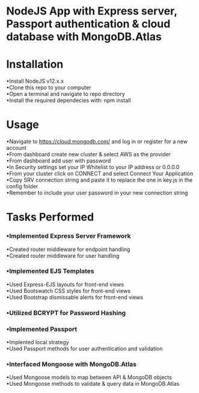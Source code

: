 # NodeJS App with Express server, Passport authentication & cloud database with MongoDB.Atlas

# Installation   
•Install NodeJS v12.x.x   
•Clone this repo to your computer    
•Open a terminal and navigate to repo directory    
•Install the required dependecies with: npm install

# Usage   
•Navigate to https://cloud.mongodb.com/ and log in or register for a new account  
•From dashboard create new cluster & select AWS as the provider  
•From dashboard add user with password      
•In Security settings set your IP Whitelist to your IP address or 0.0.0.0    
•From your cluster click on CONNECT and select Connect Your Application     
•Copy SRV connection string and paste it to replace the one in key.js in the config folder  
•Remember to include your user password in your new connection string


# Tasks Performed  
### •Implemented Express Server Framework  
•Created router middleware for endpoint handling  
•Created router middleware for user handling
### •Implemented EJS Templates  
•Used Express-EJS layouts for front-end views  
•Used Bootswatch CSS styles for front-end views  
•Used Bootstrap dismissable alerts for front-end views
### •Utilized BCRYPT for Password Hashing
### •Implemented Passport
•Implented local strategy  
•Used Passport methods for user authentication and validation
### •Interfaced Mongoose with MongoDB.Atlas   
•Used Mongoose models to map between API & MongoDB objects  
•Used Mongoose methods to validate & query data in MongoDB.Atlas
